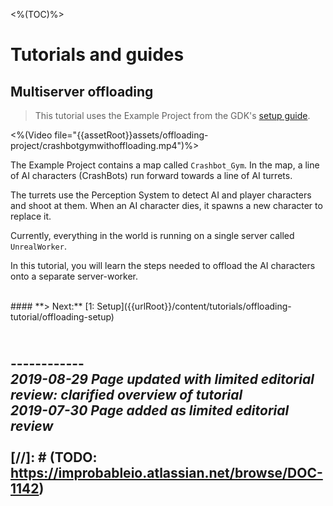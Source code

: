<%(TOC)%>

# Tutorials and guides

## Multiserver offloading

> This tutorial uses the Example Project from the GDK's [setup guide]({{urlRoot}}/content/get-started/example-project/exampleproject-intro).</br>

<%(Video file="{{assetRoot}}assets/offloading-project/crashbotgymwithoffloading.mp4")%>

The Example Project contains a map called `Crashbot_Gym`. In the map, a line of AI characters (CrashBots) run forward towards a line of AI turrets.

The turrets use the Perception System to detect AI and player characters and shoot at them. When an AI character dies, it spawns a new character to replace it.

Currently, everything in the world is running on a single server called `UnrealWorker`.

In this tutorial, you will learn the steps needed to offload the AI characters onto a separate server-worker.

</br>
#### **> Next:** [1: Setup]({{urlRoot}}/content/tutorials/offloading-tutorial/offloading-setup)
</br>

<br/>------------<br/>
_2019-08-29 Page updated with limited editorial review: clarified overview of tutorial_<br/>
_2019-07-30 Page added as limited editorial review_
<br/>
<br/>
[//]: # (TODO: https://improbableio.atlassian.net/browse/DOC-1142)
------------